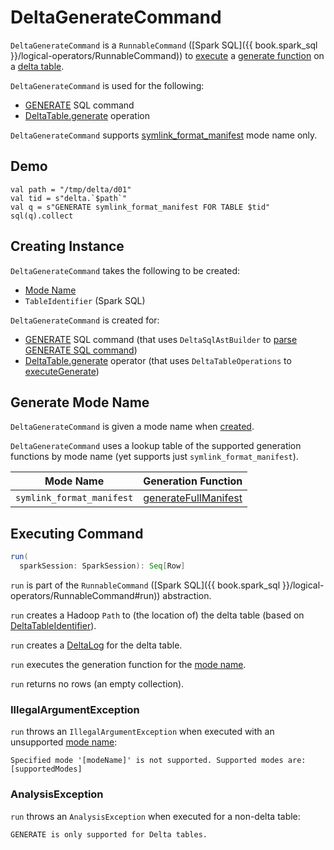 # DeltaGenerateCommand

`DeltaGenerateCommand` is a `RunnableCommand` ([Spark SQL]({{ book.spark_sql }}/logical-operators/RunnableCommand)) to [execute](#run) a [generate function](#modeName) on a [delta table](#tableId).

`DeltaGenerateCommand` is used for the following:

* [GENERATE](../../sql/index.md#GENERATE) SQL command
* [DeltaTable.generate](../../DeltaTable.md#generate) operation

`DeltaGenerateCommand` supports [symlink_format_manifest](#symlink_format_manifest) mode name only.

## Demo

```text
val path = "/tmp/delta/d01"
val tid = s"delta.`$path`"
val q = s"GENERATE symlink_format_manifest FOR TABLE $tid"
sql(q).collect
```

## Creating Instance

`DeltaGenerateCommand` takes the following to be created:

* [Mode Name](#modeName)
* <span id="tableId"> `TableIdentifier` (Spark SQL)

`DeltaGenerateCommand` is created for:

* [GENERATE](../../sql/index.md#GENERATE) SQL command (that uses `DeltaSqlAstBuilder` to [parse GENERATE SQL command](../../sql/DeltaSqlAstBuilder.md#visitGenerate))
* [DeltaTable.generate](../../DeltaTable.md#generate) operator (that uses `DeltaTableOperations` to [executeGenerate](../../DeltaTableOperations.md#executeGenerate))

## <span id="modeNameToGenerationFunc"><span id="modeName"><span id="symlink_format_manifest"> Generate Mode Name

`DeltaGenerateCommand` is given a mode name when [created](#creating-instance).

`DeltaGenerateCommand` uses a lookup table of the supported generation functions by mode name (yet supports just `symlink_format_manifest`).

Mode Name | Generation Function
--------- |----------
 `symlink_format_manifest` | [generateFullManifest](GenerateSymlinkManifest.md#generateFullManifest)

## <span id="run"> Executing Command

```scala
run(
  sparkSession: SparkSession): Seq[Row]
```

`run` is part of the `RunnableCommand` ([Spark SQL]({{ book.spark_sql }}/logical-operators/RunnableCommand#run)) abstraction.

`run` creates a Hadoop `Path` to (the location of) the delta table (based on [DeltaTableIdentifier](../../DeltaTableIdentifier.md)).

`run` creates a [DeltaLog](../../DeltaLog.md#forTable) for the delta table.

`run` executes the generation function for the [mode name](#modeName).

`run` returns no rows (an empty collection).

### <span id="run-IllegalArgumentException"> IllegalArgumentException

`run` throws an `IllegalArgumentException` when executed with an unsupported [mode name](#modeName):

```text
Specified mode '[modeName]' is not supported. Supported modes are: [supportedModes]
```

### <span id="run-AnalysisException"> AnalysisException

`run` throws an `AnalysisException` when executed for a non-delta table:

```text
GENERATE is only supported for Delta tables.
```
